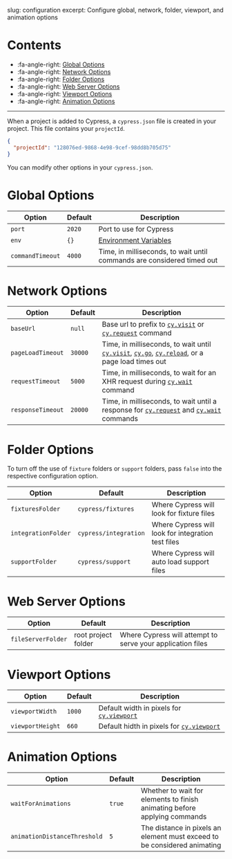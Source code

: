 slug: configuration
excerpt: Configure global, network, folder, viewport, and animation options

# Contents

- :fa-angle-right: [Global Options](#section-global-options)
- :fa-angle-right: [Network Options](#section-network-options)
- :fa-angle-right: [Folder Options](#section-folder-options)
- :fa-angle-right: [Web Server Options](#section-web-server-options)
- :fa-angle-right: [Viewport Options](#section-viewport-options)
- :fa-angle-right: [Animation Options](#section-animation-options)

***

When a project is added to Cypress, a `cypress.json` file is created in your project. This file contains your `projectId`.

```json
{
  "projectId": "128076ed-9868-4e98-9cef-98dd8b705d75"
}
```

You can modify other options in your `cypress.json`.

# Global Options

Option | Default | Description
----- | ---- | ----
`port` | `2020` | Port to use for Cypress
`env` | `{}` | [Environment Variables](https://on.cypress.io/guides/environment-variables)
`commandTimeout` | `4000` | Time, in milliseconds, to wait until commands are considered timed out

# Network Options

Option | Default | Description
----- | ---- | ----
`baseUrl` | `null` | Base url to prefix to [`cy.visit`](https://on.cypress.io/api/visit) or [`cy.request`](https://on.cypress.io/api/request) command
`pageLoadTimeout` | `30000` | Time, in milliseconds, to wait until [`cy.visit`](https://on.cypress.io/api/visit), [`cy.go`](https://on.cypress.io/api/go), [`cy.reload`](https://on.cypress.io/api/reload), or a page load times out
`requestTimeout` | `5000` | Time, in milliseconds, to wait for an XHR request during [`cy.wait`](wait) command
`responseTimeout` | `20000` | Time, in milliseconds, to wait until a response for [`cy.request`](request) and [`cy.wait`](https://on.cypress.io/api/wait) commands

# Folder Options

To turn off the use of `fixture` folders or `support` folders, pass `false` into the respective configuration option.

Option | Default | Description
----- | ---- | ----
`fixturesFolder`    | `cypress/fixtures`    | Where Cypress will look for fixture files
`integrationFolder` | `cypress/integration` | Where Cypress will look for integration test files
`supportFolder`     | `cypress/support`     | Where Cypress will auto load support files

# Web Server Options

Option | Default | Description
----- | ---- | ----
`fileServerFolder`    | root project folder    | Where Cypress will attempt to serve your application files

# Viewport Options

Option | Default | Description
----- | ---- | ----
`viewportWidth` | `1000` | Default width in pixels for [`cy.viewport`](https://on.cypress.io/api/viewport)
`viewportHeight` | `660` | Default hidth in pixels for  [`cy.viewport`](https://on.cypress.io/api/viewport)

# Animation Options

Option | Default | Description
----- | ---- | ----
`waitForAnimations` | `true` | Whether to wait for elements to finish animating before applying commands
`animationDistanceThreshold` | `5` | The distance in pixels an element must exceed to be considered animating
